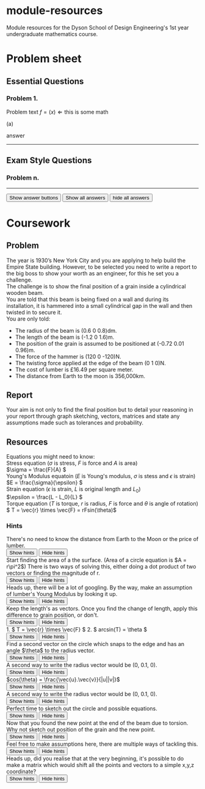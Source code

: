 # module-resources
Module resources for the Dyson School of Design Engineering's 1st year undergraduate mathematics course.

<script type="text/x-mathjax-config">
  MathJax.Hub.Config({
    tex2jax: {
      inlineMath: [ ['$','$'], ["\\(","\\)"] ],
      processEscapes: true
    }
  });
</script>

<script type="text/javascript" async
  src="https://cdnjs.cloudflare.com/ajax/libs/mathjax/2.7.5/MathJax.js?config=TeX-MML-AM_CHTML">
</script>
<script type="text/javascript" src="tutorialSheetScripts.js"> </script>
<link rel="stylesheet" type="text/css" media="all" href="styles.css">

<script type="text/x-mathjax-config"> MathJax.Hub.Config({ tex2jax: { inlineMath: [ ['$','$'], ["\\(","\\)"] ], processEscapes: true } }); </script> <script type="text/javascript" async src="https://cdnjs.cloudflare.com/ajax/libs/mathjax/2.7.5/MathJax.js?config=TeX-MML-AM_CHTML"> </script> <script type="text/javascript" src="tutorialSheetScripts.js"> </script>

# Problem sheet
## Essential Questions
### Problem 1.
Problem text $f = (x) \Leftarrow \text{this is some math}$

(a)
<div class = "answer"> answer </div>

-----------------------------------

## Exam Style Questions
### Problem n.

-----------------------------------

<button type="button" onclick="displayAnswerButtons('block')">Show answer buttons</button>
<button type="button" onclick="displayAnswers('block')">Show all answers</button>
<button type="button" onclick="displayAnswers('none')">hide all answers</button>

# Coursework

## __Problem__
The year is 1930’s New York City and you are applying to help build the Empire State building. However, to be selected you need to write a report to the big boss to show your worth as an engineer, for this he set you a challenge. \
The challenge is to show the final position of a grain inside a cylindrical wooden beam. \
You are told that this beam is being fixed on a wall and during its installation, it is hammered into a small cylindrical gap in the wall and then twisted in to secure it. \
You are only told:

* The radius of the beam is (0.6 0 0.8)dm.
* The length of the beam is (-1.2 0 1.6)m.
* The position of the grain is assumed to be positioned at (-0.72 0.01 0.96)m.
* The force of the hammer is (120 0 -120)N.
* The twisting force applied at the edge of the beam (0 1 0)N.
* The cost of lumber is £16.49 per square meter.
* The distance from Earth to the moon is 356,000km.

## __Report__
Your aim is not only to find the final position but to detail your reasoning in your report  through graph sketching, vectors, matrices and state any assumptions made such as tolerances and probability.

## __Resources__
Equations you might need to know: \
Stress equation ($\sigma$ is stress, $F$ is force and $A$ is area)\
$\sigma = \frac{F}{A} $ \
Young's Modulus equatoin ($E$ is Young's modulus, $\sigma$ is stess and $\epsilon$ is strain) \
$E = \frac{\sigma}{\epsilon} $ \
Strain equation ($\epsilon$ is strain, $L$ is original length and $L_0$) \
$\epsilon = \frac{L - L_0}{L} $ \
Torque equation ($T$ is torque, $r$ is radius, $F$ is force and $\theta$ is angle of rotation) \
$ T = \vec{r} \times \vec{F} = rFsin(\theta)$

### __Hints__
<div class = "hints"> There's no need to know the distance from Earth to the Moon or the price of lumber.
</div>
<button type="button" onclick="displayHints('block')">Show hints </button>
<button type="button" onclick="displayHints('none')">Hide hints </button>
<br>
<div class = "hints"> Start finding the area of a the surface. 
(Area of a circle equation is 
$A = r\pi^2$)
There is two ways of solving this, either doing a dot product of two vectors or finding the magnitude of r. 
</div>
<button type="button" onclick="displayHints('block')">Show hints </button>
<button type="button" onclick="displayHints('none')">Hide hints </button>
<br>
<div class = "hints"> Heads up, there will be a lot of googling. By the way, make an assumption of lumber's Young Modulus by looking it up.
</div>
<button type="button" onclick="displayHints('block')">Show hints </button>
<button type="button" onclick="displayHints('none')">Hide hints </button>
<br>
<div class = "hints"> Keep the length's as vectors. Once you find the change of length, apply this difference to grain position, or don't.
</div>
<button type="button" onclick="displayHints('block')">Show hints </button>
<button type="button" onclick="displayHints('none')">Hide hints </button>
<br>
<div class = "hints"> 1. $ T = \vec{r} \times \vec{F} $ 2. $ arcsin(T) = \theta $ 
</div>
<button type="button" onclick="displayHints('block')">Show hints </button>
<button type="button" onclick="displayHints('none')">Hide hints </button>
<br>
<div class = "hints"> Find a second vector on the circle which snaps to the edge and has an angle $\theta$ to the radius vector.
</div>
<button type="button" onclick="displayHints('block')">Show hints </button>
<button type="button" onclick="displayHints('none')">Hide hints </button>
<br>
<div class = "hints"> A second way to write the radius vector would be (0, 0.1, 0).
</div>
<button type="button" onclick="displayHints('block')">Show hints </button>
<button type="button" onclick="displayHints('none')">Hide hints </button>
<br>
<div class = "hints"> $cos(\theta) = \frac{\vec{u}.\vec{v}}{|u||v|}$
</div>
<button type="button" onclick="displayHints('block')">Show hints </button>
<button type="button" onclick="displayHints('none')">Hide hints </button>
<br>
<div class = "hints"> A second way to write the radius vector would be (0, 0.1, 0).
</div>
<button type="button" onclick="displayHints('block')">Show hints </button>
<button type="button" onclick="displayHints('none')">Hide hints </button>
<br>
<div class = "hints"> Perfect time to sketch out the circle and possible equations.
</div>
<button type="button" onclick="displayHints('block')">Show hints </button>
<button type="button" onclick="displayHints('none')">Hide hints </button>
<br>
<div class = "hints"> Now that you found the new point at the end of the beam due to torsion. Why not sketch out position of the grain and the new point.
</div>
<button type="button" onclick="displayHints('block')">Show hints </button>
<button type="button" onclick="displayHints('none')">Hide hints </button>
<br>
<div class = "hints"> Feel free to make assumptions here, there are multiple ways of tackling this.
</div>
<button type="button" onclick="displayHints('block')">Show hints </button>
<button type="button" onclick="displayHints('none')">Hide hints </button>
<br>
<div class = "hints"> Heads up, did you realise that at the very beginning, it's possible to do make a matrix which would shift all the points and vectors to a simple x,y,z coordinate?
</div>
<button type="button" onclick="displayHints('block')">Show hints </button>
<button type="button" onclick="displayHints('none')">Hide hints </button>
<br>
